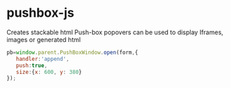 pushbox-js
==========

Creates stackable html Push-box popovers can be used to display Iframes, images or generated html

```js
pb=window.parent.PushBoxWindow.open(form,{
   handler:'append',
   push:true,
   size:{x: 600, y: 380}
});
                          
```
